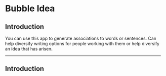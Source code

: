 # Bubble Idea
## Introduction
You can use this app to generate associations to words or sentences.
Can help diversify writing options for people working with them or help diversify an idea that has arisen.

---
## Introduction